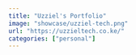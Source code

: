 ```yaml
---
title: "Uzziel's Portfolio"
image: "showcase/uzziel-tech.png"
url: "https://uzzieltech.co.ke/"
categories: ["personal"]
---
```

